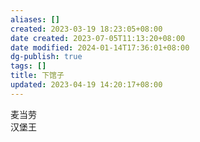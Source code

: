 ```yaml
---
aliases: []
created: 2023-03-19 18:23:05+08:00
date created: 2023-07-05T11:13:20+08:00
date modified: 2024-01-14T17:36:01+08:00
dg-publish: true
tags: []
title: 下馆子
updated: 2023-04-19 14:20:17+08:00
---
```


麦当劳  
汉堡王